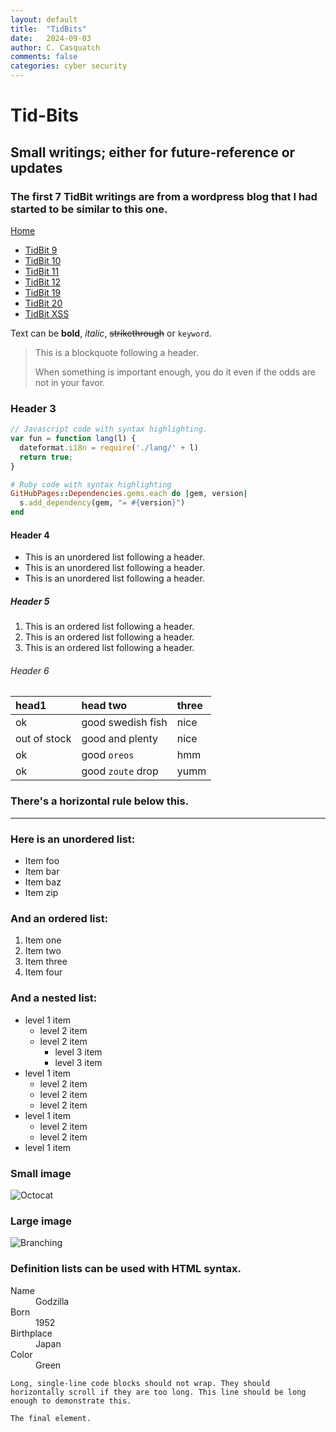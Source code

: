 ```yaml
---
layout: default
title:  "TidBits"
date:   2024-09-03
author: C. Casquatch
comments: false
categories: cyber security
---
```


# Tid-Bits
## Small writings; either for future-reference or updates
### The first 7 TidBit writings are from a wordpress blog that I had started to be similar to this one. 

[Home](./index.md)

* [TidBit 9](_posts/TidBits/2024-09-03-TidBit-9.markdown)
* [TidBit 10](2024-09-03-TidBit-10.markdown)
* [TidBit 11](2024-09-03-TidBit-11.markdown)
* [TidBit 12](2024-09-03-TidBit-12.markdown)
* [TidBit 19](2024-09-03-TidBit-19.markdown)
* [TidBit 20](2024-09-03-TidBit-20.html)
* [TidBit XSS](2024-09-03-TidBit-XSS.html)

Text can be **bold**, _italic_, ~~strikethrough~~ or `keyword`.
> This is a blockquote following a header.
>
> When something is important enough, you do it even if the odds are not in your favor.

### Header 3

```js
// Javascript code with syntax highlighting.
var fun = function lang(l) {
  dateformat.i18n = require('./lang/' + l)
  return true;
}
```

```ruby
# Ruby code with syntax highlighting
GitHubPages::Dependencies.gems.each do |gem, version|
  s.add_dependency(gem, "= #{version}")
end
```

#### Header 4

*   This is an unordered list following a header.
*   This is an unordered list following a header.
*   This is an unordered list following a header.

##### Header 5

1.  This is an ordered list following a header.
2.  This is an ordered list following a header.
3.  This is an ordered list following a header.

###### Header 6

| head1        | head two          | three |
|:-------------|:------------------|:------|
| ok           | good swedish fish | nice  |
| out of stock | good and plenty   | nice  |
| ok           | good `oreos`      | hmm   |
| ok           | good `zoute` drop | yumm  |

### There's a horizontal rule below this.

* * *

### Here is an unordered list:

*   Item foo
*   Item bar
*   Item baz
*   Item zip

### And an ordered list:

1.  Item one
1.  Item two
1.  Item three
1.  Item four

### And a nested list:

- level 1 item
  - level 2 item
  - level 2 item
    - level 3 item
    - level 3 item
- level 1 item
  - level 2 item
  - level 2 item
  - level 2 item
- level 1 item
  - level 2 item
  - level 2 item
- level 1 item

### Small image

![Octocat](https://github.githubassets.com/images/icons/emoji/octocat.png)

### Large image

![Branching](https://guides.github.com/activities/hello-world/branching.png)


### Definition lists can be used with HTML syntax.

<dl>
<dt>Name</dt>
<dd>Godzilla</dd>
<dt>Born</dt>
<dd>1952</dd>
<dt>Birthplace</dt>
<dd>Japan</dd>
<dt>Color</dt>
<dd>Green</dd>
</dl>

```
Long, single-line code blocks should not wrap. They should horizontally scroll if they are too long. This line should be long enough to demonstrate this.
```

```
The final element.
```
